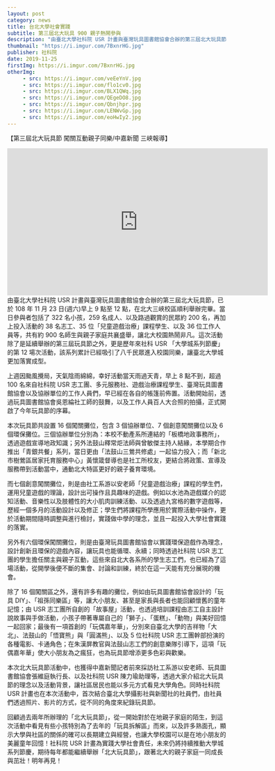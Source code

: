 ```yaml
---
layout: post
category: news
title: 台北大學社會實踐
subtitle: 第三屆北大玩具 900 親子熱鬧參與
description: "由臺北大學社科院 USR 計畫與臺灣玩具圖書館協會合辦的第三屆北大玩具節，已於 108 年 11 月 23 日(週六)早上 9 點至 12 點，在北大三峽校區順利舉辦完畢。當日參與者包括了 322 名小孩，259 名成人、以及路過觀賞的民眾約 200 名，再加上投入活動的 38 名志工、35 位「兒童遊戲治療」課程學生、以及 36 位工作人員等，共有約 900 名師生與親子家庭共襄盛舉，讓北大校園熱鬧非凡。這次活動除了是延續舉辦的第三屆玩具節之外，更是歷年來社科 USR 「大學城系列節慶」的第 12 場次活動，該系列累計已經吸引了八千民眾進入校園同樂，讓臺北大學城更加落實成型。"
thumbnail: "https://i.imgur.com/7BxnrHG.jpg"
publisher: 社科院
date: 2019-11-25
firstImg: https://i.imgur.com/7BxnrHG.jpg
otherImg:
     - src: https://i.imgur.com/veEeYnV.jpg
     - src: https://i.imgur.com/flo1cv0.jpg
     - src: https://i.imgur.com/BLX1QWq.jpg
     - src: https://i.imgur.com/QEgeDO8.jpg
     - src: https://i.imgur.com/Qbnjhpr.jpg
     - src: https://i.imgur.com/LENWvGp.jpg
     - src: https://i.imgur.com/eoHwIy2.jpg     
---
```

【第三屆北大玩具節 闖關互動親子同樂/中嘉新聞 三峽報導】<br>
<iframe width="600" height="338" src="https://www.youtube.com/embed/6fG_2fuXYcA" frameborder="0" allow="accelerometer; autoplay; encrypted-media; gyroscope; picture-in-picture" allowfullscreen></iframe><br>
由臺北大學社科院 USR 計畫與臺灣玩具圖書館協會合辦的第三屆北大玩具節，已於 108 年 11 月 23 日(週六)早上 9 點至 12 點，在北大三峽校區順利舉辦完畢。當日參與者包括了 322 名小孩，259 名成人、以及路過觀賞的民眾約 200 名，再加上投入活動的 38 名志工、35 位「兒童遊戲治療」課程學生、以及 36 位工作人員等，共有約 900 名師生與親子家庭共襄盛舉，讓北大校園熱鬧非凡。這次活動除了是延續舉辦的第三屆玩具節之外，更是歷年來社科 USR 「大學城系列節慶」的第 12 場次活動，該系列累計已經吸引了八千民眾進入校園同樂，讓臺北大學城更加落實成型。

上週因颱風攪局，天氣陰雨綿綿，幸好活動當天雨過天青，早上 8 點不到，超過 100 名來自社科院 USR 志工團、多元服務社、遊戲治療課程學生、臺灣玩具圖書館協會以及協辦單位的工作人員們，早已經在各自的帳篷前佈置。活動開始前，透過玩具圖書館協會吳恩綸社工師的鼓舞，以及工作人員百人大合照的拍攝，正式開啟了今年玩具節的序幕。

本次玩具節共設置 16 個闖關攤位，包含 3 個協辦單位、7 個創意闖關攤位以及 6 個環保攤位。三個協辦單位分別為：本校不動產系所連結的「板橋地政事務所」，透過遊戲宣導地政知識；另外法鼓山釋常炬法師與曾敏傑主持人結緣，本學期合作推出「青銀共餐」系列，當日更由「法鼓山三鶯共修處」一起協力投入；而「新北市樹鶯區居家托育服務中心」黃懷箴督導也是社工所校友，更結合將政策、宣導及服務帶到活動當中，通動北大特區更好的親子養育環境。

而七個創意闖關攤位，則是由社工系游以安老師「兒童遊戲治療」課程的學生們，運用兒童遊戲的理論，設計出可操作且具趣味的遊戲。例如以水池為遊戲媒介的認知活動、音樂性以及肢體性的大小肌肉訓練活動、以及透過九宮格的數字遊戲等，歷經一個多月的活動設計以及修正；學生們將課程所學應用於實際活動中操作，更於活動期間隨時調整與進行檢討，實踐做中學的理念，並且一起投入大學社會實踐的落實。

另外有六個環保闖關攤位，則是由臺灣玩具圖書館協會以實踐環保遊戲作為理念，設計創新且環保的遊戲內容，讓玩具也能循環、永續；同時透過社科院 USR 志工團的學生擔任關主與親子互動，這些來自北大各系所的學生志工們，也已經為了這場活動，從開學後便不斷的集會、討論和訓練，終於在這一天能有充分展現的機會。

除了 16 個闖關區之外，還有許多有趣的攤位，例如由玩具圖書館協會設計的「玩具 DIY」、「祖孫同樂區」等，讓大小朋友、甚至是家長與長者也能回顧懷舊的童年記憶；由 USR 志工團所自創的「故事屋」活動，也透過培訓課程由志工自主設計說故事與手做活動，小孩子帶著專屬自己的「獅子」、「蛋糕」、「動物」與美好回憶一起回家；最後有一項首創的「玩偶嘉年華」，分別來自臺北大學的吉祥物「大北」、法鼓山的「悟寶熊」與「圓滿熊」、以及 5 位社科院 USR 志工團幹部扮演的各種電影、卡通角色；在朱漢屏教官與法鼓山志工們的創意樂隊引導下，這項「玩偶嘉年華」使大小朋友為之瘋狂，也為玩具節增添更多色彩與歡樂。

本次北大玩具節活動中，也獲得中嘉新聞記者前來採訪社工系游以安老師、玩具圖書館協會張維庭執行長、以及社科院 USR 陳力瑜助理等，透過大家介紹北大玩具節的理念以及活動背景，讓社區居民也能以多元方式看見大學角色。同時社科院 USR 計畫也在本次活動中，首次結合臺北大學攝影社與新聞社的社員們，由社員們透過照片、影片的方式，從不同的角度來紀錄玩具節。

回顧過去兩年所辦理的「北大玩具節」，從一開始對於在地親子家庭的陌生，到這次活動中看見有些小孩特別為了去年的「玩具拆解區」而來，以及許多熟面孔，顯示大學與社區的關係的確可以長期建立與經營，也讓大學校園可以是在地小朋友的美麗童年回憶！社科院 USR 計畫為實踐大學社會責任，未來仍將持續推動大學城系列節慶，期待每年都能繼續舉辦「北大玩具節」，跟著北大的親子家庭一同成長與茁壯！明年再見！
